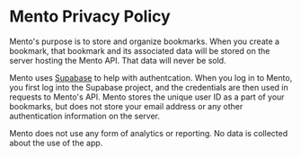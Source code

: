 # Mento Privacy Policy

Mento's purpose is to store and organize bookmarks. When you create a bookmark, that bookmark and its associated data will be stored on the server hosting the Mento API. That data will never be sold.

Mento uses [Supabase](https://supabase.com/) to help with authentcation. When you log in to Mento, you first log into the Supabase project, and the credentials are then used in requests to Mento's API. Mento stores the unique user ID as a part of your bookmarks, but does not store your email address or any other authentication information on the server.

Mento does not use any form of analytics or reporting. No data is collected about the use of the app.

